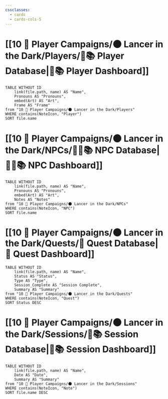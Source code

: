 ```yaml
---
cssclasses:
  - cards
  - cards-cols-5
---
```


# [[10 🧙 Player Campaigns/🌑 Lancer in the Dark/Players/🧙📚 Player Database|🧙📚 Player Dashboard]]
```dataview
TABLE WITHOUT ID 
	link(file.path, name) AS "Name", 
	Pronouns AS "Pronouns",
	embed(Art) AS "Art",
	Frame AS "Frame"
from "10 🧙 Player Campaigns/🌑 Lancer in the Dark/Players"
WHERE contains(NoteIcon, "Player")
SORT file.name
```

# [[10 🧙 Player Campaigns/🌑 Lancer in the Dark/NPCs/👨‍🌾📚 NPC Database|👨‍🌾📚 NPC Dashboard]]
```dataview
TABLE WITHOUT ID 
	link(file.path, name) AS "Name", 
	Pronouns AS "Pronouns",
	embed(Art) AS "Art",
	Notes AS "Notes"
from "10 🧙 Player Campaigns/🌑 Lancer in the Dark/NPCs"
WHERE contains(NoteIcon, "NPC")
SORT file.name
```

# [[10 🧙 Player Campaigns/🌑 Lancer in the Dark/Quests/🎯 Quest Database|🎯 Quest Dashboard]]
```dataview
TABLE WITHOUT ID 
	link(file.path, name) AS "Name",
	Status AS "Status",
	Type AS "Type",
	Session_Complete AS "Session Complete",
	Summary AS "Summary"
from "10 🧙 Player Campaigns/🌑 Lancer in the Dark/Quests"
WHERE contains(NoteIcon, "Quest")
SORT Status DESC
```

# [[10 🧙 Player Campaigns/🌑 Lancer in the Dark/Sessions/🧻📚 Session Database|🧻📚 Session Dashboard]]
```dataview
TABLE WITHOUT ID 
	link(file.path, name) AS "Name", 
	Date AS "Date",
	Summary AS "Summary"
from "10 🧙 Player Campaigns/🌑 Lancer in the Dark/Sessions"
WHERE contains(NoteIcon, "Note")
SORT file.name DESC
```
